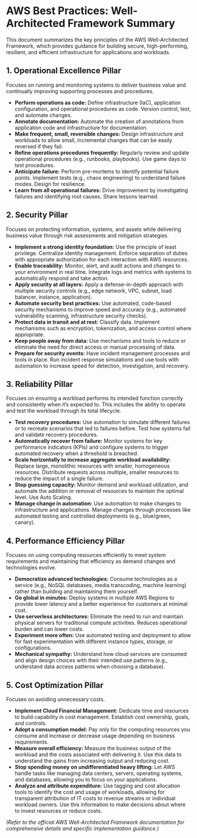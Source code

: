 # AWS Best Practices: Well-Architected Framework Summary

This document summarizes the key principles of the AWS Well-Architected Framework, which provides guidance for building secure, high-performing, resilient, and efficient infrastructure for applications and workloads.

## 1. Operational Excellence Pillar

Focuses on running and monitoring systems to deliver business value and continually improving supporting processes and procedures.

*   **Perform operations as code:** Define infrastructure (IaC), application configuration, and operational procedures as code. Version control, test, and automate changes.
*   **Annotate documentation:** Automate the creation of annotations from application code and infrastructure for documentation.
*   **Make frequent, small, reversible changes:** Design infrastructure and workloads to allow small, incremental changes that can be easily reversed if they fail.
*   **Refine operations procedures frequently:** Regularly review and update operational procedures (e.g., runbooks, playbooks). Use game days to test procedures.
*   **Anticipate failure:** Perform pre-mortems to identify potential failure points. Implement tests (e.g., chaos engineering) to understand failure modes. Design for resilience.
*   **Learn from all operational failures:** Drive improvement by investigating failures and identifying root causes. Share lessons learned.

## 2. Security Pillar

Focuses on protecting information, systems, and assets while delivering business value through risk assessments and mitigation strategies.

*   **Implement a strong identity foundation:** Use the principle of least privilege. Centralize identity management. Enforce separation of duties with appropriate authorization for each interaction with AWS resources.
*   **Enable traceability:** Monitor, alert, and audit actions and changes to your environment in real time. Integrate logs and metrics with systems to automatically respond and take action.
*   **Apply security at all layers:** Apply a defense-in-depth approach with multiple security controls (e.g., edge network, VPC, subnet, load balancer, instance, application).
*   **Automate security best practices:** Use automated, code-based security mechanisms to improve speed and accuracy (e.g., automated vulnerability scanning, infrastructure security checks).
*   **Protect data in transit and at rest:** Classify data. Implement mechanisms such as encryption, tokenization, and access control where appropriate.
*   **Keep people away from data:** Use mechanisms and tools to reduce or eliminate the need for direct access or manual processing of data.
*   **Prepare for security events:** Have incident management processes and tools in place. Run incident response simulations and use tools with automation to increase speed for detection, investigation, and recovery.

## 3. Reliability Pillar

Focuses on ensuring a workload performs its intended function correctly and consistently when it’s expected to. This includes the ability to operate and test the workload through its total lifecycle.

*   **Test recovery procedures:** Use automation to simulate different failures or to recreate scenarios that led to failures before. Test how systems fail and validate recovery procedures.
*   **Automatically recover from failure:** Monitor systems for key performance indicators (KPIs) and configure systems to trigger automated recovery when a threshold is breached.
*   **Scale horizontally to increase aggregate workload availability:** Replace large, monolithic resources with smaller, homogeneous resources. Distribute requests across multiple, smaller resources to reduce the impact of a single failure.
*   **Stop guessing capacity:** Monitor demand and workload utilization, and automate the addition or removal of resources to maintain the optimal level. Use Auto Scaling.
*   **Manage change in automation:** Use automation to make changes to infrastructure and applications. Manage changes through processes like automated testing and controlled deployments (e.g., blue/green, canary).

## 4. Performance Efficiency Pillar

Focuses on using computing resources efficiently to meet system requirements and maintaining that efficiency as demand changes and technologies evolve.

*   **Democratize advanced technologies:** Consume technologies as a service (e.g., NoSQL databases, media transcoding, machine learning) rather than building and maintaining them yourself.
*   **Go global in minutes:** Deploy systems in multiple AWS Regions to provide lower latency and a better experience for customers at minimal cost.
*   **Use serverless architectures:** Eliminate the need to run and maintain physical servers for traditional compute activities. Reduces operational burden and can lower costs.
*   **Experiment more often:** Use automated testing and deployment to allow for fast experimentation with different instance types, storage, or configurations.
*   **Mechanical sympathy:** Understand how cloud services are consumed and align design choices with their intended use patterns (e.g., understand data access patterns when choosing a database).

## 5. Cost Optimization Pillar

Focuses on avoiding unnecessary costs.

*   **Implement Cloud Financial Management:** Dedicate time and resources to build capability in cost management. Establish cost ownership, goals, and controls.
*   **Adopt a consumption model:** Pay only for the computing resources you consume and increase or decrease usage depending on business requirements.
*   **Measure overall efficiency:** Measure the business output of the workload and the costs associated with delivering it. Use this data to understand the gains from increasing output and reducing cost.
*   **Stop spending money on undifferentiated heavy lifting:** Let AWS handle tasks like managing data centers, servers, operating systems, and databases, allowing you to focus on your applications.
*   **Analyze and attribute expenditure:** Use tagging and cost allocation tools to identify the cost and usage of workloads, allowing for transparent attribution of IT costs to revenue streams or individual workload owners. Use this information to make decisions about where to invest resources or reduce costs.

*(Refer to the official AWS Well-Architected Framework documentation for comprehensive details and specific implementation guidance.)*